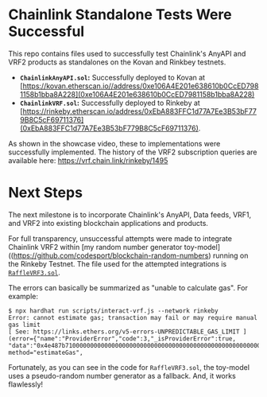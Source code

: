 # Chainlink Standalone Tests Were Successful

This repo contains files used to successfully test Chainlink's AnyAPI and VRF2 products as standalones on the Kovan and Rinkbey testnets.


* **`ChainlinkAnyAPI.sol`:** Successfully deployed to Kovan at [https://kovan.etherscan.io//address/0xe106A4E201e638610b0CcED7981158b1bba8A228](0xe106A4E201e638610b0CcED7981158b1bba8A228)
* **`ChainlinkVRF.sol`:** Successfully deployed to Rinkeby at [https://rinkeby.etherscan.io/address/0xEbA883FFC1d77A7Ee3B53bF779B8C5cF69711376](0xEbA883FFC1d77A7Ee3B53bF779B8C5cF69711376). 

As shown in the showcase video, these to implementations were successfully implemented. The history of the VRF2 subscription queries are available here: https://vrf.chain.link/rinkeby/1495


# Next Steps

The next milestone is to incorporate Chainlink's AnyAPI, Data feeds, VRF1, and VRF2 into existing blockchain applications and products.

For full transparency, unsuccessful attempts were made to integrate Chainlink VRF2 within [my random number generator toy-model]((https://github.com/codesport/blockchain-random-numbers) running on the Rinkeby Testnet. The file used for the attempted integrations is [`RaffleVRF3.sol`](https://github.com/codesport/chainlink-deployments/blob/master/contracts/RaffleVRF3.sol).

The errors can basically be summarized as "unable to calculate gas". For example:

```
$ npx hardhat run scripts/interact-vrf.js --network rinkeby
Error: cannot estimate gas; transaction may fail or may require manual gas limit 
[ See: https://links.ethers.org/v5-errors-UNPREDICTABLE_GAS_LIMIT ] 
(error={"name":"ProviderError","code":3,"_isProviderError":true,
"data":"0x4e487b710000000000000000000000000000000000000000000000000000000000000032"}, 
method="estimateGas", 
```

Fortunately, as you can see in the code for `RaffleVRF3.sol`, the toy-model uses a pseudo-random number generator as a fallback.  And, it works flawlessly!  

